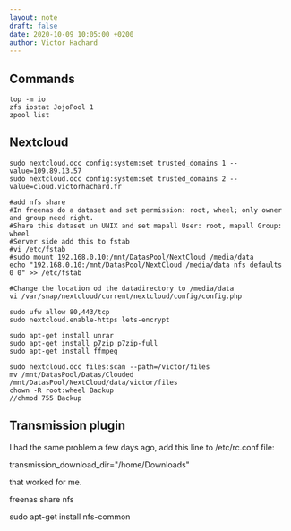 ```yaml
---
layout: note
draft: false
date: 2020-10-09 10:05:00 +0200
author: Victor Hachard
---
```


## Commands

```
top -m io
zfs iostat JojoPool 1
zpool list
```

## Nextcloud

```
sudo nextcloud.occ config:system:set trusted_domains 1 --value=109.89.13.57
sudo nextcloud.occ config:system:set trusted_domains 2 --value=cloud.victorhachard.fr
```

```
#add nfs share
#In freenas do a dataset and set permission: root, wheel; only owner and group need right.
#Share this dataset un UNIX and set mapall User: root, mapall Group: wheel
#Server side add this to fstab
#vi /etc/fstab
#sudo mount 192.168.0.10:/mnt/DatasPool/NextCloud /media/data
echo "192.168.0.10:/mnt/DatasPool/NextCloud /media/data nfs defaults    0 0" >> /etc/fstab
```

```
#Change the location od the datadirectory to /media/data
vi /var/snap/nextcloud/current/nextcloud/config/config.php
```

```
sudo ufw allow 80,443/tcp
sudo nextcloud.enable-https lets-encrypt
```

```
sudo apt-get install unrar
sudo apt-get install p7zip p7zip-full
sudo apt-get install ffmpeg
```

```
sudo nextcloud.occ files:scan --path=/victor/files
mv /mnt/DatasPool/Datas/Clouded /mnt/DatasPool/NextCloud/data/victor/files
chown -R root:wheel Backup
//chmod 755 Backup
```

## Transmission plugin

I had the same problem a few days ago, add this line to /etc/rc.conf file:

transmission_download_dir="/home/Downloads"

that worked for me.

freenas share nfs

sudo apt-get install nfs-common
